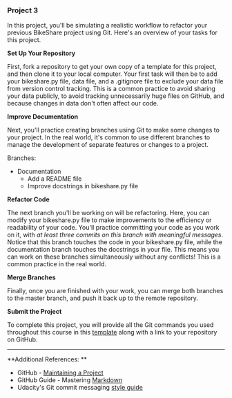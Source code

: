### Project 3

In this project, you'll be simulating a realistic workflow to refactor your previous BikeShare project using Git. Here's an overview of your tasks for this project.

**Set Up Your Repository**

First, fork a repository to get your own copy of a template for this project, and then clone it to your local computer. Your first task will then be to add your bikeshare.py file, data file, and a .gitignore file to exclude your data file from version control tracking. This is a common practice to avoid sharing your data publicly, to avoid tracking unnecessarily huge files on GitHub, and because changes in data don't often affect our code.

**Improve Documentation**

Next, you'll practice creating branches using Git to make some changes to your project. In the real world, it's common to use different branches to manage the development of separate features or changes to a project. 

Branches:
- Documentation
   - Add a README file
   - Improve docstrings in bikeshare.py file
  

**Refactor Code**

The next branch you'll be working on will be refactoring. Here, you can modify your bikeshare.py file to make improvements to the efficiency or readability of your code. You'll practice committing your code as you work on it, with _at least three commits on this branch with meaningful messages_. Notice that this branch touches the code in your bikeshare.py file, while the documentation branch touches the docstrings in your file. This means you can work on these branches simultaneously without any conflicts! This is a common practice in the real world.

**Merge Branches**

Finally, once you are finished with your work, you can merge both branches to the master branch, and push it back up to the remote repository.

**Submit the Project**

To complete this project, you will provide all the Git commands you used throughout this course in this [template](https://docs.google.com/document/d/1DoNBEQJyGHi0qAWpMpQM9lU9_VKh8ubdOY2BmKdvZcc/edit) along with a link to your repository on GitHub.

---
**Additional References: **

* GitHub - [Maintaining a Project](https://git-scm.com/book/en/v2/GitHub-Maintaining-a-Project)
* GitHub Guide - Mastering [Markdown](https://guides.github.com/features/mastering-markdown/)
* Udacity's Git commit messaging [style guide](http://udacity.github.io/git-styleguide/)


